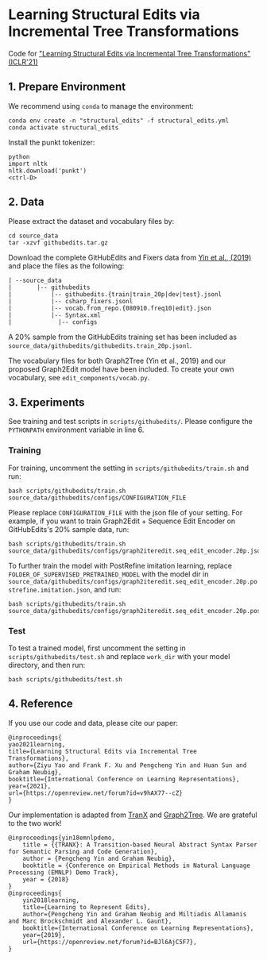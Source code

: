 # Learning Structural Edits via Incremental Tree Transformations

Code for ["Learning Structural Edits via Incremental Tree Transformations" (ICLR'21)](https://openreview.net/pdf?id=v9hAX77--cZ)


## 1. Prepare Environment
We recommend using `conda` to manage the environment:
```
conda env create -n "structural_edits" -f structural_edits.yml
conda activate structural_edits
```

Install the punkt tokenizer:
```
python
import nltk
nltk.download('punkt')
<ctrl-D>
```

## 2. Data
Please extract the dataset and vocabulary files by:
```
cd source_data
tar -xzvf githubedits.tar.gz
```

Download the complete GitHubEdits and Fixers data from [Yin et al., (2019)](http://www.cs.cmu.edu/~pengchey/githubedits.zip) and place the files as the following:
```
| --source_data
|       |-- githubedits
|           |-- githubedits.{train|train_20p|dev|test}.jsonl
|           |-- csharp_fixers.jsonl
|           |-- vocab.from_repo.{080910.freq10|edit}.json
|           |-- Syntax.xml
|			  |-- configs
```
A 20\% sample from the GitHubEdits training set has been included as `source_data/githubedits/githubedits.train_20p.jsonl`.

The vocabulary files for both Graph2Tree (Yin et al., 2019) and our proposed Graph2Edit model have been included.
To create your own vocabulary, see `edit_components/vocab.py`.

 
## 3. Experiments
See training and test scripts in `scripts/githubedits/`. Please configure the `PYTHONPATH` environment variable in line 6.
 
### Training
For training, uncomment the setting in `scripts/githubedits/train.sh` and run:
```
bash scripts/githubedits/train.sh source_data/githubedits/configs/CONFIGURATION_FILE
```

Please replace `CONFIGURATION_FILE` with the json file of your setting. 
For example, if you want to train Graph2Edit + Sequence Edit Encoder on GitHubEdits's 20\% sample data, run:
```
bash scripts/githubedits/train.sh source_data/githubedits/configs/graph2iteredit.seq_edit_encoder.20p.json
```

To further train the model with PostRefine imitation learning, 
replace `FOLDER_OF_SUPERVISED_PRETRAINED_MODEL` with the model dir in `source_data/githubedits/configs/graph2iteredit.seq_edit_encoder.20p.postrefine.imitation.json`,
and run:
```
bash scripts/githubedits/train.sh source_data/githubedits/configs/graph2iteredit.seq_edit_encoder.20p.postrefine.imitation.json
```

### Test
To test a trained model, first uncomment the setting in `scripts/githubedits/test.sh` and replace `work_dir` with your model directory, 
and then run:
```
bash scripts/githubedits/test.sh
```

## 4. Reference
If you use our code and data, please cite our paper:
```
@inproceedings{
yao2021learning,
title={Learning Structural Edits via Incremental Tree Transformations},
author={Ziyu Yao and Frank F. Xu and Pengcheng Yin and Huan Sun and Graham Neubig},
booktitle={International Conference on Learning Representations},
year={2021},
url={https://openreview.net/forum?id=v9hAX77--cZ}
}
```

Our implementation is adapted from [TranX](https://github.com/pcyin/tranx) and [Graph2Tree](https://github.com/microsoft/iclr2019-learning-to-represent-edits).
We are grateful to the two work!
```
@inproceedings{yin18emnlpdemo,
    title = {{TRANX}: A Transition-based Neural Abstract Syntax Parser for Semantic Parsing and Code Generation},
    author = {Pengcheng Yin and Graham Neubig},
    booktitle = {Conference on Empirical Methods in Natural Language Processing (EMNLP) Demo Track},
    year = {2018}
}
@inproceedings{
    yin2018learning,
    title={Learning to Represent Edits},
    author={Pengcheng Yin and Graham Neubig and Miltiadis Allamanis and Marc Brockschmidt and Alexander L. Gaunt},
    booktitle={International Conference on Learning Representations},
    year={2019},
    url={https://openreview.net/forum?id=BJl6AjC5F7},
}
```